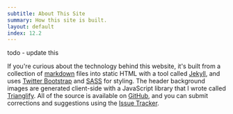 ```yaml
---
subtitle: About This Site
summary: How this site is built.
layout: default
index: 12.2
---
```


todo - update this

If you're curious about the technology behind this website, it's built from a collection of [markdown](http://daringfireball.net/projects/markdown/) files into static HTML with a tool called [Jekyll](http://jekyllrb.com), and uses [Twitter Bootstrap](http://getbootstrap.com) and [SASS](http://sass-lang.com) for styling. The header background images are generated client-side with a JavaScript library that I wrote called [Trianglify](http://qrohlf.com/trianglify/). All of the source is available on [GitHub](https://github.com/qrohlf/sensible-web-development), and you can submit corrections and suggestions using the [Issue Tracker](https://github.com/qrohlf/sensible-web-development).
